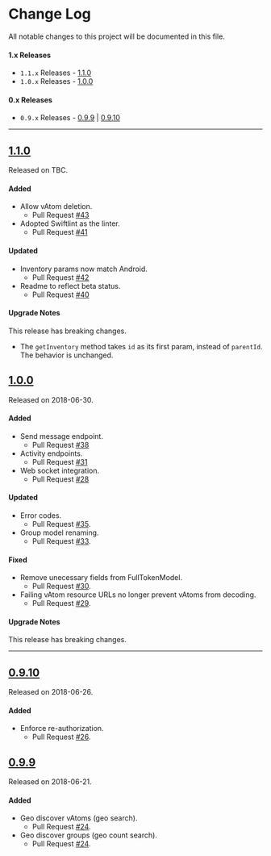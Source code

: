 # Change Log
All notable changes to this project will be documented in this file.

#### 1.x Releases
- `1.1.x` Releases - [1.1.0](#110)
- `1.0.x` Releases - [1.0.0](#100)

#### 0.x Releases
- `0.9.x` Releases - [0.9.9](#099) | [0.9.10](#0910)

---

## [1.1.0](https://github.com/BLOCKvIO/ios-sdk/releases/tag/1.1.0)
Released on TBC.

#### Added
- Allow vAtom deletion.
  - Pull Request [#43](https://github.com/BLOCKvIO/ios-sdk/pull/43)  
- Adopted Swiftlint as the linter.
  - Pull Request [#41](https://github.com/BLOCKvIO/ios-sdk/pull/41)

#### Updated
- Inventory params now match Android.
  - Pull Request [#42](https://github.com/BLOCKvIO/ios-sdk/pull/42)
- Readme to reflect beta status.
  - Pull Request [#40](https://github.com/BLOCKvIO/ios-sdk/pull/40)

#### Upgrade Notes
This release has breaking changes.

- The `getInventory` method takes `id` as its first param, instead of `parentId`. The behavior is unchanged.

## [1.0.0](https://github.com/BLOCKvIO/ios-sdk/releases/tag/1.0.0)
Released on 2018-06-30.

#### Added
- Send message endpoint.
  - Pull Request [#38](https://github.com/BLOCKvIO/ios-sdk/pull/38)
- Activity endpoints.
  - Pull Request [#31](https://github.com/BLOCKvIO/ios-sdk/pull/31)
- Web socket integration.
  - Pull Request [#28](https://github.com/BLOCKvIO/ios-sdk/pull/28)
  
#### Updated
- Error codes.
  - Pull Request [#35](https://github.com/BLOCKvIO/ios-sdk/pull/35).
- Group model renaming.
  - Pull Request [#33](https://github.com/BLOCKvIO/ios-sdk/pull/33).

#### Fixed
- Remove unecessary fields from FullTokenModel.
  - Pull Request [#30](https://github.com/BLOCKvIO/ios-sdk/pull/30).
- Failing vAtom resource URLs no longer prevent vAtoms from decoding.
  - Pull Request [#29](https://github.com/BLOCKvIO/ios-sdk/pull/29).
  
#### Upgrade Notes
This release has breaking changes.

----

## [0.9.10](https://github.com/BLOCKvIO/ios-sdk/releases/tag/0.9.9)
  Released on 2018-06-26.
  
#### Added
- Enforce re-authorization.
  - Pull Request [#26](https://github.com/BLOCKvIO/ios-sdk/pull/26).
  
## [0.9.9](https://github.com/BLOCKvIO/ios-sdk/releases/tag/0.9.9)
  Released on 2018-06-21.

#### Added
- Geo discover vAtoms (geo search).
  - Pull Request [#24](https://github.com/BLOCKvIO/ios-sdk/pull/24).
- Geo discover groups (geo count search).
  - Pull Request [#24](https://github.com/BLOCKvIO/ios-sdk/pull/24).